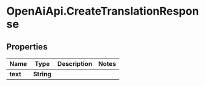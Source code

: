# OpenAiApi.CreateTranslationResponse

## Properties
Name | Type | Description | Notes
------------ | ------------- | ------------- | -------------
**text** | **String** |  | 
